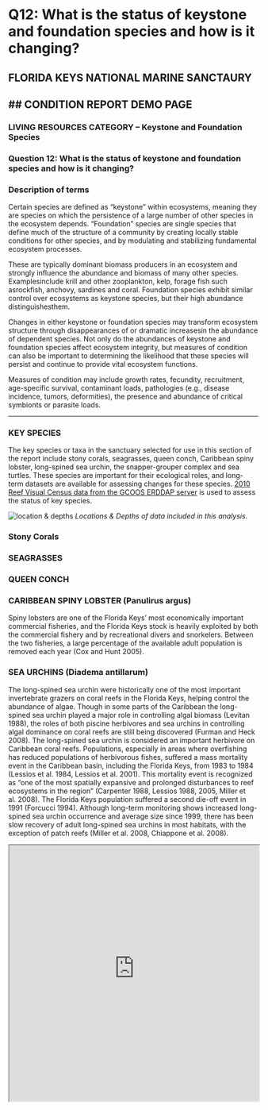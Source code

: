 
# Q12: What is the status of keystone and foundation species and how is it changing?

## FLORIDA KEYS NATIONAL MARINE SANCTAURY

## \#\# CONDITION REPORT DEMO PAGE

### LIVING RESOURCES CATEGORY – Keystone and Foundation Species

### Question 12: What is the status of keystone and foundation species and how is it changing?

### Description of terms

Certain species are defined as “keystone” within ecosystems, meaning
they are species on which the persistence of a large number of other
species in the ecosystem depends. “Foundation” species are single
species that define much of the structure of a community by creating
locally stable conditions for other species, and by modulating and
stabilizing fundamental ecosystem processes.

These are typically dominant biomass producers in an ecosystem and
strongly influence the abundance and biomass of many other species.
Examplesinclude krill and other zooplankton, kelp, forage fish such
asrockfish, anchovy, sardines and coral. Foundation species exhibit
similar control over ecosystems as keystone species, but their high
abundance distinguishesthem.

Changes in either keystone or foundation species may transform ecosystem
structure through disappearances of or dramatic increasesin the
abundance of dependent species. Not only do the abundances of keystone
and foundation species affect ecosystem integrity, but measures of
condition can also be important to determining the likelihood that these
species will persist and continue to provide vital ecosystem functions.

Measures of condition may include growth rates, fecundity, recruitment,
age-specific survival, contaminant loads, pathologies (e.g., disease
incidence, tumors, deformities), the presence and abundance of critical
symbionts or parasite loads.

-----

### KEY SPECIES

The key species or taxa in the sanctuary selected for use in this
section of the report include stony corals, seagrasses, queen conch,
Caribbean spiny lobster, long-spined sea urchin, the snapper-grouper
complex and sea turtles. These species are important for their
ecological roles, and long-term datasets are available for assessing
changes for these species. [2010 Reef Visual Census data from the GCOOS
ERDDAP
server](http://gcoos4.tamu.edu:8080/erddap/tabledap/fk2010.graph?longitude%2Clatitude%2Cdepth&time%3E=2010-11-12T00%3A00%3A00Z&time%3C=2010-11-19T00%3A00%3A00Z&.draw=markers&.marker=1%7C14&.color=0xCCCCCC&.colorBar=Rainbow%7C%7CLinear%7C0%7C30%7C&.land=over&.bgColor=0xffccccff)
is used to assess the status of key species.

![location &
depths](http://gcoos4.tamu.edu:8080/erddap/tabledap/fk2010.htmlTable?longitude,latitude,depth&time%3E=2010-11-12T00%3A00%3A00Z&time%3C=2010-11-19T00%3A00%3A00Z&.draw=markers&.marker=1%7C14&.color=0xCCCCCC&.colorBar=Rainbow%7C%7CLinear%7C0%7C30%7C&.land=over&.bgColor=0xffccccff)
*Locations & Depths of data included in this analysis.*

### Stony Corals

### SEAGRASSES

### QUEEN CONCH

### CARIBBEAN SPINY LOBSTER (Panulirus argus)

Spiny lobsters are one of the Florida Keys’ most economically important
commercial fisheries, and the Florida Keys stock is heavily exploited by
both the commercial fishery and by recreational divers and snorkelers.
Between the two fisheries, a large percentage of the available adult
population is removed each year (Cox and Hunt 2005).

### SEA URCHINS (Diadema antillarum)

The long-spined sea urchin were historically one of the most important
invertebrate grazers on coral reefs in the Florida Keys, helping control
the abundance of algae. Though in some parts of the Caribbean the
long-spined sea urchin played a major role in controlling algal biomass
(Levitan 1988), the roles of both piscine herbivores and sea urchins in
controlling algal dominance on coral reefs are still being discovered
(Furman and Heck 2008). The long-spined sea urchin is considered an
important herbivore on Caribbean coral reefs. Populations, especially in
areas where overfishing has reduced populations of herbivorous fishes,
suffered a mass mortality event in the Caribbean basin, including the
Florida Keys, from 1983 to 1984 (Lessios et al. 1984, Lessios et
al. 2001). This mortality event is recognized as “one of the most
spatially expansive and prolonged disturbances to reef ecosystems in the
region” (Carpenter 1988, Lessios 1988, 2005, Miller et al. 2008). The
Florida Keys population suffered a second die-off event in 1991
(Forcucci 1994). Although long-term monitoring shows increased
long-spined sea urchin occurrence and average size since 1999, there has
been slow recovery of adult long-spined sea urchins in most habitats,
with the exception of patch reefs (Miller et al. 2008, Chiappone et
al. 2008).

<iframe src="https://raw.githubusercontent.com/marinebon/info-fk/master/docs/modals/long-spinned-black-sea-urchin.html" width="100%" height="516">

</iframe>
